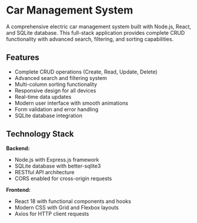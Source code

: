 # Car Management System

A comprehensive electric car management system built with Node.js, React, and SQLite database. This full-stack application provides complete CRUD functionality with advanced search, filtering, and sorting capabilities.

## Features

- Complete CRUD operations (Create, Read, Update, Delete)
- Advanced search and filtering system
- Multi-column sorting functionality
- Responsive design for all devices
- Real-time data updates
- Modern user interface with smooth animations
- Form validation and error handling
- SQLite database integration

## Technology Stack

**Backend:**
- Node.js with Express.js framework
- SQLite database with better-sqlite3
- RESTful API architecture
- CORS enabled for cross-origin requests

**Frontend:**
- React 18 with functional components and hooks
- Modern CSS with Grid and Flexbox layouts
- Axios for HTTP client requests

